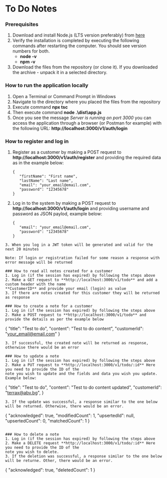 # To Do Notes

### Prerequisites
1. Download and install Node.js (LTS version preferably) from [here](https://nodejs.org/en/download)
2. Verify the installation is completed by executing the following commands after restarting the computer. You should see version numbers for both.
   - **node -v**
   - **npm -v** 
3. Download the files from the repository (or clone it). If you downloaded the archive - unpack it in a selected directory.

### How to run the application locally
1. Open a Terminal or Command Prompt in Windows
2. Navigate to the directory where you placed the files from the repository
3. Execute command **npx tsc**
4. Then execute command **node .\dist\app.js**
5. Once you see the message *Server is running on port 3000* you can access the application through a browser (or Postman for example)
   with the following URL: **http://localhost:3000/v1/auth/login**

### How to register and log in
1. Register as a customer by making a POST request to **http://localhost:3000/v1/auth/register** and providing the required data as
   in the example below:
   ```
   {
      "firstName": "First name",
      "lastName": "Last name",
      "email": "your_email@email.com",
      "password": "12345678"
   }
   ```
2. Log in to the system by making a POST request to **http://localhost:3000/v1/auth/login** and providing username and password
   as JSON paylod, example below:
   ```
   {
      "email": "your_email@email.com",
      "password": "12345678"
   }
  ```
3. When you log in a JWT token will be generated and valid for the next 20 minutes

Note: If login or registration failed for some reason a response with error message will be returned

### How to read all notes created for a customer
1. Log in (if the session has expired) by following the steps above
2. Make a GET request to **http://localhost:3000/v1/todo** and add a custom header with the name
  **CustomerID** and provide your email (login) as value
3. If there are notes created for this customer they will be returned as response

### How to create a note for a customer
1. Log in (if the session has expired) by following the steps above
2. Make a POST request to **http://localhost:3000/v1/todo** and provide the details as per the example below
  ```
  {
    "title": "Test to do",
    "content": "Test to do content",
    "customerId": "your_email@email.com"
  }
  ```
3. If successful, the created note will be returned as response, otherwise there would be an error

### How to update a note
1. Log in (if the session has expired) by following the steps above
2. Make a PUT request to **http://localhost:3000/v1/todo/:id** Here you need to provide the ID of the
  note you wish to update and the fields and data you wish you update. Example below:
  ```
  {
    "title": "Test to do",
    "content": "Test to do content updated",
    "customerId": "terrax@abv.bg",
  }
  ```
3. If the update was successful, a response similar to the one below will be returned. Otherwise, there would be an error.
  ```
  {
    "acknowledged": true,
    "modifiedCount": 1,
    "upsertedId": null,
    "upsertedCount": 0,
    "matchedCount": 1
  }
  ```

### How to delete a note
1. Log in (if the session has expired) by following the steps above
2. Make a DELETE request **http://localhost:3000/v1/todo/:id** Here you need to provide the ID of the
  note you wish to delete.
3. If the deletion was successful, a response similar to the one below will be returne. Other, there would be an error.
  ```
  {
    "acknowledged": true,
    "deletedCount": 1
  }
  ```
